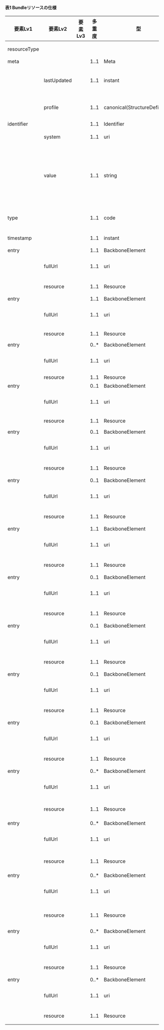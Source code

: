 #### 表1 Bundleリソースの仕様

| 要素Lv1 | 要素Lv2 | 要素Lv3 | 多重度 | 型 | 値 | 生理検査レポートCDAとのマッピング<BR>(CD=ClinicalDocument) | 説明 |
|---|---|---|---|---|---|---|---|
| resourceType |  |  |  |  | "Bundle" |  | Bundleリソースであることを示す。 |
| meta |  |  | 1..1 | Meta |  |  |  |
|  | lastUpdated |  | 1..1 | instant | "2023-12-25T20:21:32+09:00" |  | 最終更新日時。YYYY-MM-DDThh:mm:ss.sss+zz:zz。値は例示。 |
|  | profile |  | 1..1 | canonical(StructureDefinition) | "http://jpfhir.jp/fhir/SEAMAT/StructureDefinition/<BR>JP_Bundle_EKGReport" |  | 本リソースのプロファイルを識別するURLを指定する。値は固定。 |
| identifier |  |  | 1..1 | Identifier |  |  | この文書の文書ID。 |
|  | system |  | 1..1 | uri | "http://jpfhir.jp/fhir/core/IdSystem/documentInsta<BR>nce-identifier" |  | 文書IDの名前空間を表すURI。固定値。 |
|  | value |  | 1..1 | string | "1234567890_20231205_LJCS-100D_20231205101112.94.1<BR>4239.1002_20231205112233_200_1" |  | SS-MIX2拡張ストレージのコンテンツフォルダ名を以下の形式で指定する。値は例示。<BR><患者ID>_<診療日>_<データ種別>_<特定キー>_<発生日時>_<診療科コード>_<コンディションフラグ> |
| type |  |  | 1..1 | code | "document" |  | BundleリソースがDocumentタイプであることを示す。 |
| timestamp |  |  | 1..1 | instant |  |  | Bundleリソースの生成日時。 |
| entry |  |  | 1..1 | BackboneElement |  |  |  |
|  | fullUrl |  | 1..1 | uri | "urn:uuid:36a8b456-c875-4582-b19d-2dbe07ea3802" |  | エントリリスト内のリソースを一意に識別するためのUUID。値は例示。 |
|  | resource |  | 1..1 | Resource | Compositionリソース |  | 文書の目次情報およびテキストコンテンツ。 |
| entry |  |  | 1..1 | BackboneElement |  |  |  |
|  | fullUrl |  | 1..1 | uri | "urn:uuid:77fbc1a7-8e7e-494c-9763-6545a73afcc4" |  | エントリリスト内のリソースを一意に識別するためのUUID。値は例示。 |
|  | resource |  | 1..1 | Resource | Patientリソース | /CD/recordTarget/patientRole/<BR>id, addr, telecom, patient | 対象患者の情報。 |
| entry |  |  | 0..* | BackboneElement |  |  |  |
|  | fullUrl |  | 1..1 | uri | "urn:uuid:86ca4d7f-f7d1-4185-8f51-10f40e95189c" |  | エントリリスト内のリソースを一意に識別するためのUUID。値は例示。 |
|  | resource |  | 1..1 | Resource | 所属科Organizationリソース | /CD/recordTarget/patientRole/providerOrganization | 対象患者の所属科の情報。 |
| entry |  |  | 0..1 | BackboneElement |  |  |  |
|  | fullUrl |  | 1..1 | uri | "urn:uuid:a78efb38-13d1-448a-ad68-5e28dfbdc306" |  | エントリリスト内のリソースを一意に識別するためのUUID。値は例示。 |
|  | resource |  | 1..1 | Resource | 作成者Practitionerリソース | /CD/author/assignedAuthor/<BR>id, addr, telecom, assignedPerson | 文書の作成者の情報。 |
| entry |  |  | 0..1 | BackboneElement |  |  |  |
|  | fullUrl |  | 1..1 | uri | "urn:uuid:a78efb38-13d1-448a-ad68-5e28dfbdc306" |  | エントリリスト内のリソースを一意に識別するためのUUID。値は例示。 |
|  | resource |  | 1..1 | Resource | 作成システムDeviceリソース | /CD/author/assignedAuthor/<BR>id, assignedAuthoringDevice | 文書の作成システムの情報。 |
| entry |  |  | 0..1 | BackboneElement |  |  |  |
|  | fullUrl |  | 1..1 | uri | "urn:uuid:f2bd4ddc-c324-4bcd-8e7f-194e80c55086" |  | エントリリスト内のリソースを一意に識別するためのUUID。値は例示。 |
|  | resource |  | 1..1 | Resource | 作成医療機関Organizationリソース | /CD/author/assignedAuthor/representedOrganization | 文書の作成医療機関の情報。 |
| entry |  |  | 1..1 | BackboneElement |  |  |  |
|  | fullUrl |  | 1..1 | uri | "urn:uuid:6cd03543-6a5b-4396-ab12-cd3b78171e0c" |  | エントリリスト内のリソースを一意に識別するためのUUID。値は例示。 |
|  | resource |  | 1..1 | Resource | 管理医療機関Organizationリソース | /CD/custodian/assignedCustodian/<BR>representedCustodianOrganization | 文書の管理医療機関の情報。 |
| entry |  |  | 0..1 | BackboneElement |  |  |  |
|  | fullUrl |  | 1..1 | uri | "urn:uuid:7009c440-079f-4775-b281-7e754b9f382e" |  | エントリリスト内のリソースを一意に識別するためのUUID。値は例示。 |
|  | resource |  | 1..1 | Resource | 文書内容責任者Practitionerリソース | /CD/authenticator/assignedEntity | 文書内容について責任を持つ職員の情報。 |
| entry |  |  | 0..1 | BackboneElement |  |  |  |
|  | fullUrl |  | 1..1 | uri | "urn:uuid:fa0c6541-aec6-483f-9b6d-175b5e838bf4" |  | エントリリスト内のリソースを一意に識別するためのUUID。値は例示。 |
|  | resource |  | 1..1 | Resource | 検査実施情報Procedureリソース |  | 文書の元になった検査の実施情報。 |
| entry |  |  | 0..1 | BackboneElement |  |  |  |
|  | fullUrl |  | 1..1 | uri | "urn:uuid:91278474-489b-48b9-a81b-62a84529a1fe" |  | エントリリスト内のリソースを一意に識別するためのUUID。値は例示。 |
|  | resource |  | 1..1 | Resource | 検査実施者役割PractitionerRoleリソース | /CD/documentationOf/serviceEvent/performer/<BR>functionCode | 文書の元になった検査の実施者の役割の情報。 |
| entry |  |  | 0..1 | BackboneElement |  |  |  |
|  | fullUrl |  | 1..1 | uri | "urn:uuid:4a59093e-b1c3-4c1d-a70c-0b968fac0747" |  | エントリリスト内のリソースを一意に識別するためのUUID。値は例示。 |
|  | resource |  | 1..1 | Resource | 検査実施者Practitionerリソース | /CD/documentationOf/serviceEvent/performer/<BR>assignedEntity | 文書の元になった検査の実施者の情報。 |
| entry |  |  | 0..* | BackboneElement |  |  |  |
|  | fullUrl |  | 1..1 | uri | "urn:uuid:58672cea-9be2-4095-84d1-711661f8e8b4" |  | エントリリスト内のリソースを一意に識別するためのUUID。値は例示。 |
|  | resource |  | 1..1 | Resource | 測定者Practitionerリソース | /CD/component/structuredBody/component/section/<BR>author/assignedAuthor/<BR>id, addr, telecom, assignedPerson | 測定値や解析結果の測定者の情報。 |
| entry |  |  | 0..* | BackboneElement |  |  |  |
|  | fullUrl |  | 1..1 | uri | "urn:uuid:fa0a5511-9e07-4fe0-9505-ebf7c9067e57" |  | エントリリスト内のリソースを一意に識別するためのUUID。値は例示。 |
|  | resource |  | 1..1 | Resource | 測定システムDeviceリソース | /CD/component/structuredBody/component/section/<BR>author/assignedAuthor/<BR>id, assignedAuthoringDevice | 測定値や解析結果の測定システムの情報。 |
| entry |  |  | 0..* | BackboneElement |  |  |  |
|  | fullUrl |  | 1..1 | uri | "urn:uuid:0321ce31-8088-4ffc-a26c-a707c0b06f57" |  | エントリリスト内のリソースを一意に識別するためのUUID。値は例示。 |
|  | resource |  | 1..1 | Resource | 測定結果/解析結果Observationリソース | /CD/component/structuredBody/component/section/<BR>entry/observation | 年齢、バイタルサイン、測定値、解析結果などの情報。 |
| entry |  |  | 0..* | BackboneElement |  |  |  |
|  | fullUrl |  | 1..1 | uri | "urn:uuid:d4d71934-e535-4029-a4c8-a4d098359e4d" |  | エントリリスト内のリソースを一意に識別するためのUUID。値は例示。 |
|  | resource |  | 1..1 | Resource | 外部参照DocumentReferenceリソース | /CD/component/structuredBody/component/section/<BR>entry/observation/reference/externalDocument | 外部参照ドキュメントの情報。 |
| entry |  |  | 0..* | BackboneElement |  |  |  |
|  | fullUrl |  | 1..1 | uri | "urn:uuid:b98bd02e-fda9-4879-80cf-496c996fcb02" |  | エントリリスト内のリソースを一意に識別するためのUUID。値は例示。 |
|  | resource |  | 1..1 | Resource | 外部参照Binaryリソース | /CD/component/structuredBody/component/section/<BR>entry/observationMedia | 外部参照のバイナリデータの情報。 |
